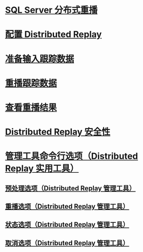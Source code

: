 # [SQL Server 分布式重播](sql-server-distributed-replay.md)
# [配置 Distributed Replay](configure-distributed-replay.md)
# [准备输入跟踪数据](prepare-the-input-trace-data.md)
# [重播跟踪数据](replay-trace-data.md)
# [查看重播结果](review-the-replay-results.md)
# [Distributed Replay 安全性](distributed-replay-security.md)
# [管理工具命令行选项（Distributed Replay 实用工具）](administration-tool-command-line-options-distributed-replay-utility.md)
## [预处理选项（Distributed Replay 管理工具）](preprocess-option-distributed-replay-administration-tool.md)
## [重播选项（Distributed Replay 管理工具）](replay-option-distributed-replay-administration-tool.md)
## [状态选项（Distributed Replay 管理工具）](status-option-distributed-replay-administration-tool.md)
## [取消选项（Distributed Replay 管理工具）](cancel-option-distributed-replay-administration-tool.md)
